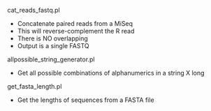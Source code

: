 cat_reads_fastq.pl
- Concatenate paired reads from a MiSeq
- This will reverse-complement the R read
- There is NO overlapping
- Output is a single FASTQ

allpossible_string_generator.pl
- Get all possible combinations of alphanumerics in a string X long

get_fasta_length.pl
- Get the lengths of sequences from a FASTA file
